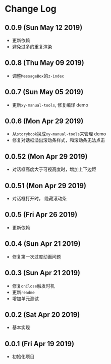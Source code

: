 # Change Log

## 0.0.9 (Sun May 12 2019)

-   更新依赖
-   避免过多的重复渲染

## 0.0.8 (Thu May 09 2019)

-   调整`MessageBox`的`z-index`

## 0.0.7 (Sun May 05 2019)

-   更新`xy-manual-tools`, 修复编译 demo

## 0.0.6 (Mon Apr 29 2019)

-   从`storybook`换成`xy-manual-tools`来管理 demo
-   修复对话框溢出滚动条样式，和滚动条无法点击

## 0.0.52 (Mon Apr 29 2019)

-   对话框高度大于可视高度时，增加上下边距

## 0.0.51 (Mon Apr 29 2019)

-   对话框打开时， 隐藏滚动条

## 0.0.5 (Fri Apr 26 2019)

-   更新依赖

## 0.0.4 (Sun Apr 21 2019)

-   修复第一次过度动画问题

## 0.0.3 (Sun Apr 21 2019)

-   修复`onClose`触发时机
-   更新`readme`
-   增加单元测试

## 0.0.2 (Sat Apr 20 2019)

-   基本实现

## 0.0.1 (Fri Apr 19 2019)

-   初始化项目
